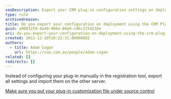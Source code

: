 ```yaml
---
seoDescription: Export your CRM plug-in configuration settings on deployment using the registration tool to simplify manual setup.
type: rule
archivedreason:
title: Do you export your configuration on deployment using the CRM Plug-in Registration Tool?
guid: a9003259-4a49-466e-86e6-c96c2154216e
uri: do-you-export-your-configuration-on-deployment-using-the-crm-plug-in-registration-tool
created: 2012-12-10T20:22:31.0000000Z
authors:
  - title: Adam Cogan
    url: https://ssw.com.au/people/adam-cogan
related: []
redirects: []
---
```


Instead of configuring your plug-in manually in the registration tool, export all settings and import them on the other server.

<!--endintro-->

[Make sure you put your plug-in customization file under source control](/do-you-put-your-exported-customizations-and-your-plug-in-customization-under-source-control-during-deployment)
